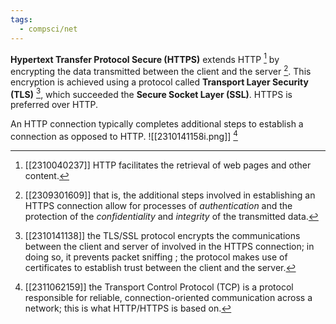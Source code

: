 ```yaml
---
tags:
  - compsci/net
---
```

**Hypertext Transfer Protocol Secure (HTTPS)** extends HTTP [^1] by encrypting the data transmitted between the client and the server [^2]. This encryption is achieved using a protocol called **Transport Layer Security (TLS)** [^3], which succeeded the **Secure Socket Layer (SSL)**. HTTPS is preferred over HTTP.

An HTTP connection typically completes additional steps to establish a connection as opposed to HTTP.
![[2310141158i.png]] [^4]

[^1]: [[2310040237]] HTTP facilitates the retrieval of web pages and other content.
[^2]: [[2309301609]] that is, the additional steps involved in establishing an HTTPS connection allow for processes of *authentication* and the protection of the *confidentiality* and *integrity* of the transmitted data.
[^3]: [[2310141138]] the TLS/SSL protocol encrypts the communications between the client and server of involved in the HTTPS connection; in doing so, it prevents packet sniffing [^5]; the protocol makes use of certificates to establish trust between the client and the server.
[^4]: [[2311062159]] the Transport Control Protocol (TCP) is a protocol responsible for reliable, connection-oriented communication across a network; this is what HTTP/HTTPS is based on.
[^5]: [[2309281854]] is the malicious practice of intercepting transmitting data along a network and examining it for its contents.
